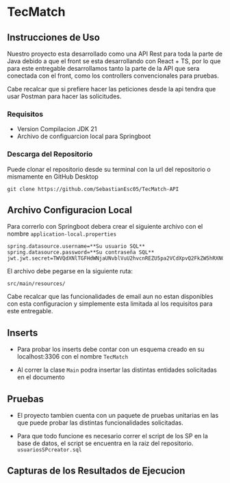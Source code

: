 # TecMatch

## Instrucciones de Uso

Nuestro proyecto esta desarrollado como una API Rest para toda la parte de Java debido a que el front se esta desarrollando con React + TS, por lo que para este entregable desarrollamos tanto la parte de la API que sera conectada con el front, como los controllers convencionales para pruebas.

Cabe recalcar que si prefiere hacer las peticiones desde la api tendra que usar Postman para hacer las solicitudes.

### Requisitos

- Version Compilacion JDK 21
- Archivo de configuarcion local para Springboot

### Descarga del Repositorio

Puede clonar el repositorio desde su terminal con la url del repositorio o mismamente en GitHub Desktop

```terminal
git clone https://github.com/SebastianEsc05/TecMatch-API
```

## Archivo Configuracion Local

Para correrlo con Springboot debera crear el siguiente archivo con el nombre `application-local.properties`

```properties
spring.datasource.username=**Su usuario SQL**
spring.datasource.password=**Su contraseña SQL**
jwt.jwt.secret=TWVQdXNlTGFHdWNjaUNvblVuU2hvcnREZU5pa2VCdXpvQ2FkZW5hRXN0b3lRdWVHb3Rlb1NpZ29Wb2xhbmRvQ2l1ZGFkRW5DaXVkYWRUdW1iYW5kb0VsQ2x1YlNob3V0T3V0UGFyYU5lbw==
```

El archivo debe pegarse en la siguiente ruta:

```path
src/main/resources/
```

Cabe recalcar que las funcionalidades de email aun no estan disponibles con esta configuracion y simplemente esta limitada al los requisitos para este entregable.

## Inserts

- Para probar los inserts debe contar con un esquema creado en su localhost:3306
  con el nombre `TecMatch`

- Al correr la clase `Main` podra insertar las distintas entidades solicitadas en el documento

## Pruebas

- El proyecto tambien cuenta con un paquete de pruebas unitarias en las que puede probar las distintas funcionalidades solicitadas.

- Para que todo funcione es necesario correr el script de los SP en la base de datos, el script se encuentra en la raiz del repositorio. `usuariosSPcreator.sql`

## Capturas de los Resultados de Ejecucion
